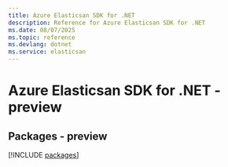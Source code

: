 ```yaml
---
title: Azure Elasticsan SDK for .NET
description: Reference for Azure Elasticsan SDK for .NET
ms.date: 08/07/2025
ms.topic: reference
ms.devlang: dotnet
ms.service: elasticsan
---
```

# Azure Elasticsan SDK for .NET - preview
## Packages - preview
[!INCLUDE [packages](elasticsan-index.md)]